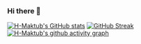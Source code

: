 ### Hi there 👋

[![H-Maktub's GitHub stats](https://github-readme-stats.vercel.app/api?username=H-Maktub&show_icons=true&theme=dark&card_width=300)](https://github.com/anuraghazra/github-readme-stats)
[![GitHub Streak](https://streak-stats.demolab.com/?user=H-Maktub&theme=dark&locale=zh_Hans&card_width=450)](https://git.io/streak-stats)
[![H-Maktub's github activity graph](https://github-readme-activity-graph.vercel.app/graph?username=H-Maktub&theme=github-compact)](https://github.com/ashutosh00710/github-readme-activity-graph)

